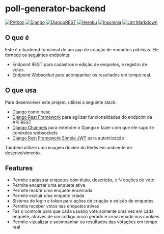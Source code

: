# poll-generator-backend

[![Python](https://img.shields.io/badge/python-%2314354C.svg?style=flat&logo=python&logoColor=white)](https://www.python.org/)
[![Django](https://img.shields.io/badge/django-%23092E20.svg?style=flat&logo=django&logoColor=white)](https://www.djangoproject.com/)
[![DjangoREST](https://img.shields.io/badge/DJANGO-REST-ff1709?style=flat&logo=django&logoColor=white&color=ff1709&labelColor=gray)](https://www.django-rest-framework.org/)
[![Heroku](https://img.shields.io/badge/heroku-%23430098.svg?style=flat&logo=heroku&logoColor=white)](https://www.heroku.com)
[![Insomnia](https://img.shields.io/badge/Insomnia-black?style=flat&logo=insomnia&logoColor=5849BE)](https://insomnia.rest/)
[![Lint Markdown](https://github.com/renanstn/poll-generator-backend/actions/workflows/markdown-lint.yaml/badge.svg)](https://github.com/renanstn/poll-generator-backend/actions/workflows/markdown-lint.yaml)

## O que é

Este é o backend funcional de um app de criação de enquetes públicas. Ele
fornece os seguintes endpoints:

- Endpoint REST para cadastros e edição de enquetes, e registro de votos.
- Endpoint Websocket para acompanhar os resultados em tempo real.

## O que usa

Para desenvolver este projeto, utilizei a seguinte stack:

- [Django](https://www.djangoproject.com/) como base
- [Django Rest Framework](https://www.django-rest-framework.org/) para agilizar
funcionalidades do endpoint da API REST
- [Django Channels](https://channels.readthedocs.io/en/stable/) para extender o
Django e fazer com que ele suporte conexões websockets
- [Django Rest Framework Simple JWT](https://django-rest-framework-simplejwt.readthedocs.io/en/latest/)
para autenticação

Também utilizei uma imagem docker do Redis em ambiente de desenvolvimento.

## Features

- Permite cadastrar enquetes com título, descrição, e N opções de voto
- Permite encerrar uma enquete ativa
- Permite reabrir uma enquete encerrada
- Permite excluir uma enquete criada
- Sistema de login e token para ações de criação e edição de enquetes
- Permite receber votos nas enquetes ativas
- Faz o controle para que cada usuário vote somente uma vez em cada enquete,
através de um código único gerado e armazenado nos cookies
- Permite vizualizar e acompanhar os resultados das votações em tempo real
